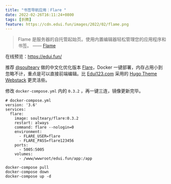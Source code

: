 ```yaml
---
title: "书签导航应用：Flare "
date: 2022-02-26T16:11:24+0800
tags: [折腾]
feature: https://cdn.edui.fun/images/2022/02/flame.png
---
```


>Flame 是服务器的自托管起始页。使用内置编辑器轻松管理您的应用程序和书签。 —— [Flame](https://github.com/pawelmalak/flame)

在线预览：<https://edui.fun/>

<!--more-->

推荐 [@soulteary](https://soulteary.com/) 做的中文化优化版本 [Flare](https://soulteary.com/2022/02/23/building-a-personal-bookmark-navigation-app-from-scratch-flare.html)，Docker 一键部署，内存占用小到忽略不计，重点是可以直接前端编辑。比  [Edui123.com](https://edui123.com/) 采用的 [Hugo Theme Webstack](https://immmmm.com/hugo-theme-webstack/) 更灵活些。

修改 `docker-compose.yml` 内的 `0.3.2` ，再一键三连，镜像更新完毕。

```
# docker-compose.yml
version: '3.6'
services:
  flare:
    image: soulteary/flare:0.3.2
    restart: always
    command: flare --nologin=0
    environment:
      - FLARE_USER=flare
      - FLARE_PASS=flare123456
    ports:
      - 5005:5005
    volumes:
      - /www/wwwroot/edui.fun/app:/app
```

```
docker-compose pull
docker-compose down
docker-compose up -d
```